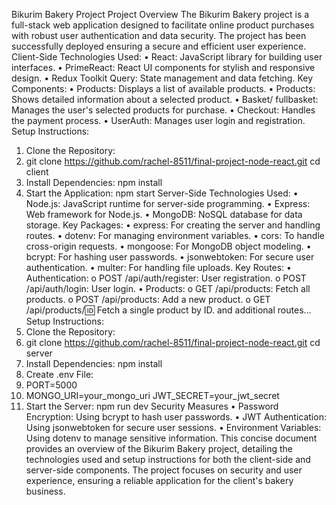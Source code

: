 Bikurim Bakery Project
Project Overview
The Bikurim Bakery project is a full-stack web application designed to facilitate online product purchases with robust user authentication and data security. The project has been successfully deployed ensuring a secure and efficient user experience.
Client-Side
Technologies Used:
•	React: JavaScript library for building user interfaces.
•	PrimeReact: React UI components for stylish and responsive design.
•	Redux Toolkit Query: State management and data fetching.
Key Components:
•	Products: Displays a list of available products.
•	Products: Shows detailed information about a selected product.
•	Basket/ fullbasket: Manages the user's selected products for purchase.
•	Checkout: Handles the payment process.
•	UserAuth: Manages user login and registration.
Setup Instructions:
1.	Clone the Repository:
2.	git clone https://github.com/rachel-8511/final-project-node-react.git
cd client
3.	Install Dependencies:
npm install
4.	Start the Application:
npm start
Server-Side
Technologies Used:
•	Node.js: JavaScript runtime for server-side programming.
•	Express: Web framework for Node.js.
•	MongoDB: NoSQL database for data storage.
Key Packages:
•	express: For creating the server and handling routes.
•	dotenv: For managing environment variables.
•	cors: To handle cross-origin requests.
•	mongoose: For MongoDB object modeling.
•	bcrypt: For hashing user passwords.
•	jsonwebtoken: For secure user authentication.
•	multer: For handling file uploads.
Key Routes:
•	Authentication:
o	POST /api/auth/register: User registration.
o	POST /api/auth/login: User login.
•	Products:
o	GET /api/products: Fetch all products.
o	POST /api/products: Add a new product.
o	GET /api/products/:id: Fetch a single product by ID. and additional routes…
Setup Instructions:
1.	Clone the Repository:
2.	git clone https://github.com/rachel-8511/final-project-node-react.git
cd server
3.	Install Dependencies:
npm install
4.	Create .env File:
5.	PORT=5000
6.	MONGO_URI=your_mongo_uri
JWT_SECRET=your_jwt_secret
7.	Start the Server:
npm run dev
Security Measures
•	Password Encryption: Using bcrypt to hash user passwords.
•	JWT Authentication: Using jsonwebtoken for secure user sessions.
•	Environment Variables: Using dotenv to manage sensitive information.
This concise document provides an overview of the Bikurim Bakery project, detailing the technologies used and setup instructions for both the client-side and server-side components. The project focuses on security and user experience, ensuring a reliable application for the client's bakery business.


